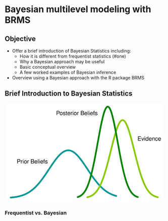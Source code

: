 Bayesian multilevel modeling with BRMS
================

## Objective

  - Offer a brief introduction of Bayesian Statistics including:
      - How it is different from frequentist statistics (\#one)
      - Why a Bayesian approach may be useful
      - Basic conceptual overview
      - A few worked examples of Bayesian inference
  - Overview using a Bayesian approach with the R package
BRMS

## Brief Introduction to Bayesian Statistics

![](https://github.com/adowneywall/Tutorials/blob/master/img/bayesianDistributions.png)

### Frequentist vs. Bayesian <a name="one"></a>
